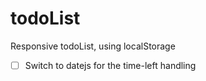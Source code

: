 # todoList

Responsive todoList, using localStorage

- [ ] Switch to datejs for the time-left handling